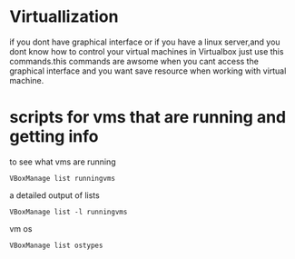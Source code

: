 # Virtuallization
if you dont have graphical interface or if you have a linux server,and you dont know how to control your virtual machines in Virtualbox just use this commands.this commands are awsome when you cant access the graphical interface and you want save resource when working with virtual machine.


# scripts for vms that are running and getting info


<p>to see what vms are running</p>


    VBoxManage list runningvms



<p>a detailed output of lists</p>


    VBoxManage list -l runningvms



<p>vm os</p>


    VBoxManage list ostypes

